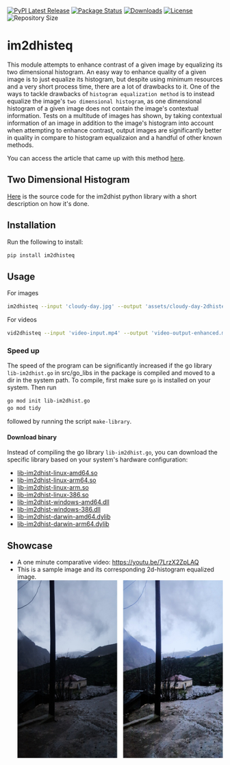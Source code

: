 [![PyPI Latest Release](https://img.shields.io/pypi/v/im2dhisteq.svg)](https://pypi.org/project/im2dhisteq/) [![Package Status](https://img.shields.io/pypi/status/im2dhisteq.svg)](https://pypi.org/project/im2dhisteq/) [![Downloads](https://pepy.tech/badge/im2dhisteq)](https://pepy.tech/project/im2dhisteq) [![License](https://img.shields.io/pypi/l/im2dhisteq.svg)](https://github.com/Mamdasn/im2dhisteq/blob/main/LICENSE) ![Repository Size](https://img.shields.io/github/repo-size/mamdasn/im2dhisteq)

# im2dhisteq
This module attempts to enhance contrast of a given image by equalizing its two dimensional histogram. An easy way to enhance quality of a given image is to just equalize its histogram, but despite using minimum resources and a very short process time, there are a lot of drawbacks to it.
One of the ways to tackle drawbacks of `histogram equalization method` is to instead equalize the image's `two dimensional histogram`, as one dimensional histogram of a given image does not contain the image's contextual information. Tests on a multitude of images has shown, by taking contextual information of an image in addition to the image's histogram into account when attempting to enhance contrast, output images are significantly better in quality in compare to histogram equalizaion and a handful of other known methods.

You can access the article that came up with this method [here](https://www.researchgate.net/publication/256822485_Two-dimensional_histogram_equalization_and_contrast_enhancement).

## Two Dimensional Histogram
[Here](https://github.com/Mamdasn/im2dhist) is the source code for the im2dhist python library with a short description on how it's done.

## Installation

Run the following to install:

```python
pip install im2dhisteq
```

## Usage

For images
```Bash
im2dhisteq --input 'cloudy-day.jpg' --output 'assets/cloudy-day-2dhisteq.jpg' --w 6
```
For videos
```Bash
vid2dhisteq --input 'video-input.mp4' --output 'video-output-enhanced.mp4' --w 6
```
### Speed up
The speed of the program can be significantly increased if the go library `lib-im2dhist.go` in src/go_libs in the package is compiled and moved to a dir in the system path.
To compile, first make sure `go` is installed on your system. Then run
```Bash
go mod init lib-im2dhist.go
go mod tidy
```
followed by running the script `make-library`.

#### Download binary
Instead of compiling the go library `lib-im2dhist.go`, you can download the specific library based on your system's hardware configuration:
* [lib-im2dhist-linux-amd64.so](https://github.com/Mamdasn/im2dhisteq/releases/download/v1.0.12/lib-im2dhist-linux-amd64.so)
* [lib-im2dhist-linux-arm64.so](https://github.com/Mamdasn/im2dhisteq/releases/download/v1.0.12/lib-im2dhist-linux-arm64.so)
* [lib-im2dhist-linux-arm.so](https://github.com/Mamdasn/im2dhisteq/releases/download/v1.0.12/lib-im2dhist-linux-arm.so)
* [lib-im2dhist-linux-386.so](https://github.com/Mamdasn/im2dhisteq/releases/download/v1.0.12/lib-im2dhist-linux-386.so)
* [lib-im2dhist-windows-amd64.dll](https://github.com/Mamdasn/im2dhisteq/releases/download/v1.0.12/lib-im2dhist-windows-amd64.dll)
* [lib-im2dhist-windows-386.dll](https://github.com/Mamdasn/im2dhisteq/releases/download/v1.0.12/lib-im2dhist-windows-386.dll)
* [lib-im2dhist-darwin-amd64.dylib](https://github.com/Mamdasn/im2dhisteq/releases/download/v1.0.12/lib-im2dhist-darwin-amd64.dylib)
* [lib-im2dhist-darwin-arm64.dylib](https://github.com/Mamdasn/im2dhisteq/releases/download/v1.0.12/lib-im2dhist-darwin-arm64.dylib)



## Showcase
* A one minute comparative video: https://youtu.be/7LrzX2ZpLAQ
* This is a sample image and its corresponding 2d-histogram equalized image.
![cloudy-day-original-im2dhisteq.jpg Image](https://raw.githubusercontent.com/Mamdasn/im2dhisteq/main/assets/cloudy-day-original-im2dhisteq.jpg "cloudy-day-original-im2dhisteq.jpg Image")
